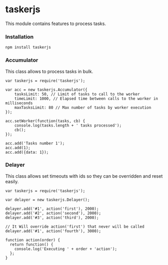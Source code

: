 taskerjs
===
This module contains features to process tasks.

### Installation
`npm install taskerjs`

### Accumulator
This class allows to process tasks in bulk. 

```
var taskerjs = require('taskerjs');

var acc = new taskerjs.Accumulator({
    tasksLimit: 50, // Limit of tasks to call to the worker
    timeLimit: 1000, // Elapsed time between calls to the worker in milliseconds
    maxTasksLimit: 80 // Max number of tasks by worker execution
});

acc.setWorker(function(tasks, cb) {
    console.log(tasks.length + ' tasks processed');
    cb();
});

acc.add('Tasks number 1');
acc.add(1);
acc.add({data: 1});
```

### Delayer
This class allows set timeouts with ids so they can be overridden and reset easily.

```
var taskerjs = require('taskerjs');

var delayer = new taskerjs.Delayer();

delayer.add('#1', action('first'), 2000);
delayer.add('#2', action('second'), 2000);
delayer.add('#3', action('third'), 2000);

// It Will override action('first') that never will be called
delayer.add('#1', action('fourth'), 3000);

function action(order) {
  return function() {
    console.log('Executing ' + order + 'action');
  };
}
```